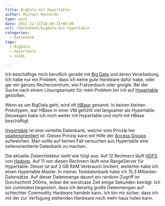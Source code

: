 ```yaml
---
title: BigData mit Hypertable
author: Michael Rennecke
type: post
date: 2011-12-11T16:50:31+00:00
url: /datenbank/bigdata-mit-hypertable
categories:
  - Datenbank
tags:
  - BigData
  - Hypertable
  - noSQL

---
```

Ich beschäftige mich beruflich gerade mit [Big Data][1] und deren Verarbeitung. Ich habe nur ein Problem, dass ich keine _gute_ Hardware dafür habe, oder gar ein ganzes Rechenzentrum, wie Fratzenbuch oder google. Bei der Suche nach einem Lösungsansatz für mein Problem bin ich auf [Hypertable][2] gestoßen.

Wenn es um BigData geht, wird oft [HBase][3] genannt. In keinen kleinen Prototypen, war HBase in einer VM gefühlt viel langsamer als Hypertable. Deswegen habe ich mich weiter mit Hypertable und nicht mit HBase beschäftigt. 

[Hypertable][2] ist eine verteilte Datenbank, welche vom Prinzip her [spaltenorientiert][4] ist. Dieses Prinzip kann mit Hilfe der [Access Groups][5] aufweichen. Man sollte auf keinen Fall versuchen aus Hypertable eine zeilenorientierte Datenbank zu machen. 

Die aktuelle Zielarchitektur sieht wie folgt aus: Auf 12 Rechnern läuft [HDFS][6] von [Hadoop][7]. Auf 11 von diesen Rechnern läuft eine RangeServer für Hypertable. Dieser ist auf 2 GB RAM Verbrauch limitiert, weiterhin habe ich einen Hypertable Master. In meiner Testdatenbank habe ich 15,3 Millarden Datensätze. Auf dieser Datenmenge dauert ein random-Zugriff im Durchschnitt 200ms, wobei die worstcase Zeit einige Sekunden beträgt. Ich bin zumindest begeistert, dass ich derartig große Datenmengen auf schlechter Commodity Hardware handeln kann. Ich bin mir sicher, dass ich mit der zur Verfügung stehenden Hardware noch mehr haus holen kann.

 [1]: http://de.wikipedia.org/wiki/Big_Data
 [2]: http://hypertable.org/
 [3]: http://hbase.apache.org/
 [4]: http://de.wikipedia.org/wiki/Spaltenorientierte_Datenbank
 [5]: http://code.google.com/p/hypertable/wiki/ArchitecturalOverview
 [6]: http://hadoop.apache.org/hdfs/
 [7]: http://hadoop.apache.org/